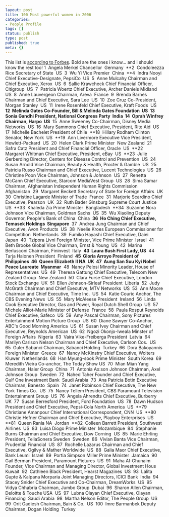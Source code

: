 ```yaml
---
layout: post
title: 100 Most powerful women in 2006
categories:
- People Profile
tags: []
status: publish
type: post
published: true
meta: {}
---
```

This list is [according to Forbes](http://www.forbes.com/lists/2006/11/06women_The-100-Most-Powerful-Women_Rank.html). Bold are the ones i know... and i should know the rest too! 1  Angela Merkel Chancellor  Germany  **2  Condoleezza Rice Secretary of State  US  3  Wu Yi Vice Premier  China  **4  Indra Nooyi Chief Executive-Designate, PepsiCo  US  5  Anne Mulcahy Chairman and Chief Executive, Xerox  US  6  Sallie Krawcheck Chief Financial Officer, Citigroup  US  7  Patricia Woertz Chief Executive, Archer Daniels Midland  US  8  Anne Lauvergeon Chairman, Areva  France  9  Brenda Barnes Chairman and Chief Executive, Sara Lee  US  10  Zoe Cruz Co-President, Morgan Stanley  US  11  Irene Rosenfeld Chief Executive, Kraft Foods  US  **12  Melinda Gates Co-Founder, Bill & Melinda Gates Foundation  US  13  Sonia Gandhi President, National Congress Party  India  14  Oprah Winfrey Chairman, Harpo  US**  15  Anne Sweeney Co-Chairman, Disney Media Networks  US  16  Mary Sammons Chief Executive, President, Rite Aid  US  17  Michelle Bachelet President of Chile  **18  Hillary Rodham Clinton Senator, New York  US  **19  Ann Livermore Executive Vice President, Hewlett-Packard  US  20  Helen Clark Prime Minister  New Zealand  21  Safra Catz President and Chief Financial Officer, Oracle  US  **22  Margaret Whitman Chief Executive, President, eBay  US  **23  Julie Gerberding Director, Centers for Disease Control and Prevention  US  24  Susan Arnold Vice Chairman, Beauty & Health, Procter & Gamble  US  25  Patricia Russo Chairman and Chief Executive, Lucent Technologies  US  26  Christine Poon Vice Chairman, Johnson & Johnson  US  27  Renetta McCann Chief Executive, Starcom MediaVest Group  US  28  Sima Samar Chairman, Afghanistan Independent Human Rights Commission  Afghanistan  29  Margaret Beckett Secretary of State for Foreign Affairs  UK  30  Christine Lagarde Minister of Trade  France  31  Marjorie Scardino Chief Executive, Pearson  UK  32  Ruth Bader Ginsburg Supreme Court Justice  US  **33  Khaleda Zia Prime Minister  Bangladesh  **34  Suzanne Nora Johnson Vice Chairman, Goldman Sachs  US  35  Wu Xiaoling Deputy Governor, People's Bank of China  China  **36  Ho Ching Chief Executive, Temasek Holdings  Singapore**  37  Andrea Jung Chairman and Chief Executive, Avon Products  US  38  Neelie Kroes European Commissioner for Competition  Netherlands  39  Fumiko Hayashi Chief Executive, Daiei  Japan  40  Tzipora Livni Foreign Minister, Vice Prime Minister  Israel  41  Beth Brooke Global Vice Chairman, Ernst & Young  US  42  Marina Berlusconi Chairman, Fininvest  Italy  **43  Laura Bush First Lady, US**  44  Tarja Halonen President  Finland  **45  Gloria Arroyo President of Philippines  46  Queen Elizabeth II NA  UK  47  Aung San Suu Kyi Nobel Peace Laureate  Myanmar**  48  Nancy Pelosi Minority Leader, House of Representatives  US  49  Theresa Gattung Chief Executive, Telecom New Zealand Group  New Zealand  50  Clara Furse Chief Executive, London Stock Exchange  UK  51  Ellen Johnson-Sirleaf President  Liberia  52  Judy McGrath Chairman and Chief Executive, MTV Networks  US  53  Ann Moore Chairman and Chief Executive, Time Inc.  US  54  Katie Couric Anchor, The CBS Evening News  US  55  Mary McAleese President  Ireland  56  Linda Cook Executive Director, Gas and Power, Royal Dutch Shell Group  US  57  Michele Alliot-Marie Minister of Defense  France  58  Paula Rosput Reynolds Chief Executive, Safeco  US  59  Amy Pascal Chairman, Sony Pictures Entertainment Motion Picture Group  US  60  Diane Sawyer Co-Anchor, ABC's Good Morning America  US  61  Susan Ivey Chairman and Chief Executive, Reynolds American  US  62  Ngozi Okonjo-Iweala Minster of Foreign Affairs  Nigeria  63  Vaira Vike-Freiberga President  Latvia  64  Marilyn Carlson Nelson Chairman and Chief Executive, Carlson Cos.  US  65  Guler Sabanci Chairman, Sabanci Holding  Turkey  66  Dora Bakoyannis Foreign Minister  Greece  67  Nancy McKinstry Chief Executive, Wolters Kluwer  Netherlands  68  Han Myung-sook Prime Minister  South Korea  69  Meredith Vieira Co-anchor, The Today Show US  70  Mian Mian Yang Chairman, Haier Group  China  71  Antonia Ax:son Johnson Chairman, Axel Johnson Group  Sweden  72  Nahed Taher Founder and Chief Executive, Gulf One Investment Bank  Saudi Arabia  73  Ana Patricia Botin Executive Chairman, Banesto  Spain  74  Janet Robinson Chief Executive, The New York Times Co.  US  75  Nancy Tellem President, CBS Paramount Television Entertainment Group  US  76  Angela Ahrendts Chief Executive, Burberry  UK  77  Susan Berresford President, Ford Foundation  US  78  Dawn Hudson President and Chief Executive, Pepsi-Cola North America  US  **79  Christiane Amanpour Chief International Correspondent, CNN  US  **80  Christie Hefner Chairman and Chief Executive, Playboy Enterprises  US  **81  Queen Rania NA  Jordan  **82  Colleen Barrett President, Southwest Airlines  US  83  Luisa Diogo Prime Minister  Mozambique  84  Stephanie Burns Chairman and Chief Executive, Dow Corning  US  85  Marie Ehrling President, TeliaSonera Sweden  Sweden  86  Vivian Banta Vice Chairman, Prudential Financial  US  87  Rochelle Lazarus Chairman and Chief Executive, Ogilvy & Mather Worldwide  US  88  Galia Maor Chief Executive, Bank Leumi  Israel  89  Portia Simpson Miller Prime Minister  Jamaica  90  Gail Berman President, Paramount Pictures  US  91  Maha Al-Ghunaim Founder, Vice Chairman and Managing Director, Global Investment Hous  Kuwait  92  Cathleen Black President, Hearst Magazines  US  93  Lalita Gupte & Kalpana Morparia Joint Managing Directors, ICICI Bank  India  94  Stacey Snider Chief Executive and Co-Chairman, DreamWorks  US  95  Vidya Chhabria Chairman, Jumbo Group  Dubai  96  Sharon Allen Chairman, Deloitte & Touche USA  US  97  Lubna Olayan Chief Executive, Olayan Financing  Saudi Arabia  98  Martha Nelson Editor, The People Group  US  99  Orit Gadiesh Chairman, Bain & Co.  US  100  Imre Barmanbek Deputy Chairman, Dogan Holding  Turkey 
